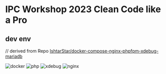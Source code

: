 # IPC Workshop 2023 Clean Code like a Pro

## dev env

// derived from Repo [IshtarStar/docker-compose-nginx-phpfpm-xdebug-mariadb](https://github.com/IshtarStar/docker-compose-nginx-phpfpm-xdebug-mariadb)

![docker](https://img.shields.io/badge/Docker-compose-brightgreen.svg)
![php](https://img.shields.io/badge/PHP_FPM-8.2.11-brightgreen.svg)
![xdebug](https://img.shields.io/badge/Xdebug-3.2.2-brightgreen.svg)
![nginx](https://img.shields.io/badge/nginx-1.25.2-brightgreen.svg)
<!--![redis](https://img.shields.io/badge/Redis-7.2.1-brightgreen.svg)-->
<!--![mariadb](https://img.shields.io/badge/MariaDB-11.1.2-brightgreen.svg)-->
